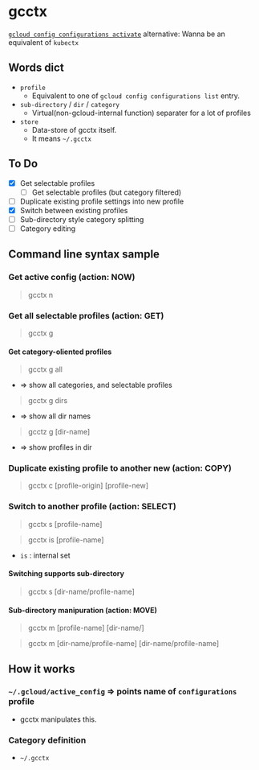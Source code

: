 # gcctx
[`gcloud config configurations activate`](https://cloud.google.com/sdk/gcloud/reference/config/configurations/activate) alternative: Wanna be an equivalent of `kubectx`

## Words dict
* `profile`
  * Equivalent to one of `gcloud config configurations list` entry.
* `sub-directory` / `dir` / `category`
  * Virtual(non-gcloud-internal function) separater for a lot of profiles
* `store`
  * Data-store of gcctx itself.
  * It means `~/.gcctx`

## To Do
* [x] Get selectable profiles
  * [ ] Get selectable profiles (but category filtered)
* [ ] Duplicate existing profile settings into new profile
* [x] Switch between existing profiles
* [ ] Sub-directory style category splitting
* [ ] Category editing

## Command line syntax sample
### Get active config (action: NOW)
> gcctx n

### Get all selectable profiles (action: GET)
> gcctx g

#### Get category-oliented profiles
> gcctx g all
* => show all categories, and selectable profiles
> gcctx g dirs
* => show all dir names
> gcctz g [dir-name]
* => show profiles in dir

### Duplicate existing profile to another new (action: COPY)
> gcctx c [profile-origin] [profile-new]

### Switch to another profile (action: SELECT)
> gcctx s [profile-name]

> gcctx is [profile-name]
* `is` : internal set

#### Switching supports sub-directory
> gcctx s [dir-name/profile-name]

#### Sub-directory manipuration (action: MOVE)
> gcctx m [profile-name] [dir-name/]

> gcctx m [dir-name/profile-name] [dir-name/profile-name]

## How it works
### `~/.gcloud/active_config` => points name of `configurations` profile
* gcctx manipulates this.

### Category definition
* `~/.gcctx`

